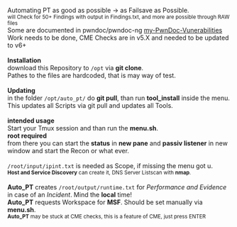 Automating PT as good as possible -> as Failsave as Possible.<br>
<small>will Check for 50+ Findings with output in Findings.txt, and more are possible through RAW files</small><br>
Some are documented in pwndoc/pwndoc-ng [my-PwnDoc-Vunerabilities](https://github.com/Elan0r/PwnDoc-Vulnerabilities)<br>
Work needs to be done, CME Checks are in v5.X and needed to be updated to v6+<br>
<br>
<b>Installation</b><br>
download this Repository to <code>/opt</code> via <b>git clone</b>.<br>
Pathes to the files are hardcoded, that is may way of test.<br>
<br>
<b>Updating</b><br>
in the folder <code>/opt/auto_pt/</code> do <b>git pull</b>, than run <b>tool_install</b> inside the menu.<br>
This updates all Scripts via git pull and updates all Tools.<br>
<br>
<b>intended usage</b><br>
Start your Tmux session and than run the <b>menu.sh</b>.<br>
<b>root required</b><br>
from there you can start the <b>status</b> in <b>new pane</b> and <b>passiv listener</b> in new window and start the Recon or what ever.<br>
<br>
<code>/root/input/ipint.txt</code> is needed as Scope, if missing the menu got u.<br>
<small><b>Host and Service Discovery</b> can create it, DNS Server Listscan with <b>nmap</b>.</small><br>
<br>
<b>Auto_PT</b> creates <code>/root/output/runtime.txt</code> for <i>Performance and Evidence</i> in case of an <i>Incident</i>. Mind the <b>local</b> time!<br>
<b>Auto_PT</b> requests Workspace for <b>MSF</b>. Should be set manually via <b>menu.sh</b>.<br>
<small><b>Auto_PT</b> may be stuck at CME checks, this is a feature of CME, just press ENTER</small><br>
<br>
